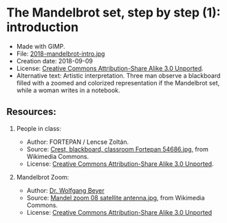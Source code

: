# The Mandelbrot set, step by step (1): introduction

* Made with GIMP.
* File: [2018-mandelbrot-intro.jpg](2018-mandelbrot-intro/2018-mandelbrot-intro.jpg)
* Creation date: 2018-09-09
* License: [Creative Commons Attribution-Share Alike 3.0 Unported](https://creativecommons.org/licenses/by-sa/3.0/deed.en).
* Alternative text: Artistic interpretation. Three man observe a blackboard filled with a zoomed and colorized representation if the Mandelbrot set, while a woman writes in a notebook.

## Resources:

1. People in class:

    * Author: FORTEPAN / Lencse Zoltán.
    * Source: [Crest, blackboard, classroom Fortepan 54686.jpg](https://commons.wikimedia.org/wiki/File:Crest,_blackboard,_classroom_Fortepan_54686.jpg), from Wikimedia Commons.
    * License: [Creative Commons Attribution-Share Alike 3.0 Unported](https://creativecommons.org/licenses/by-sa/3.0/deed.en).
2. Mandelbrot Zoom:

    * Author: [Dr. Wolfgang Beyer](https://commons.wikimedia.org/wiki/User:Wolfgangbeyer)
    * Source: [Mandel zoom 08 satellite antenna.jpg](https://commons.wikimedia.org/wiki/File:Mandel_zoom_08_satellite_antenna.jpg), from Wikimedia Commons.
    * License: [Creative Commons Attribution-Share Alike 3.0 Unported](https://creativecommons.org/licenses/by-sa/3.0/deed.en)
